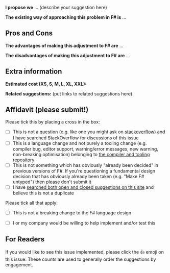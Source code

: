 
**I propose we** ... (describe your suggestion here)

**The existing way of approaching this problem in F# is** ...

## Pros and Cons 

**The advantages of making this adjustment to F# are** ...

**The disadvantages of making this adjustment to F# are** ...

## Extra information

**Estimated cost (XS, S, M, L, XL, XXL):**  

**Related suggestions:** (put links to related suggestions here)

## Affidavit (please submit!)

Please tick this by placing a cross in the box:
* [ ] This is not a question (e.g. like one you might ask on [stackoverflow](http://stackoverflow.com)) and I have searched StackOverflow for discussions of this issue
* [ ] This is a language change and not purely a tooling change (e.g. compiler bug, editor support, warning/error messages, new warning, non-breaking optimisation) belonging to [the compiler and tooling repository](https://github.com/dotnet/fsharp)
* [ ] This is not something which has obviously "already been decided" in previous versions of F#.  If you're questioning a fundamental design decision that has obviously already been taken (e.g. "Make F# untyped") then please don't submit it
* [ ] I have [searched both open and closed suggestions on this site](http://github.com/fsharp/fslang-suggestions/issues) and believe this is not a duplicate

Please tick all that apply:
* [ ] This is not a breaking change to the F# language design
* [ ] I or my company would be willing to help implement and/or test this


## For Readers

If you would like to see this issue implemented, please click the :+1: emoji on this issue. These counts are used to generally order the suggestions by engagement.
